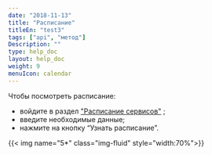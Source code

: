 ```yaml
---
date: "2018-11-13"
title: "Расписание"
titleEn: "test3"
tags: ["api", "метод"]
Description: ""
type: help_doc
layout: help_doc
weight: 9
menuIcon: calendar
---
```


Чтобы посмотреть расписание:

* войдите в раздел <a href="https://www.fesco.ru/clients/schedule/ship_and_train_schedule/" target="_blank">"Расписание сервисов"</a> ; 
* введите необходимые данные;
* нажмите на кнопку “Узнать расписание”.

{{< img name="5*" class="img-fluid" style="width:70%">}}